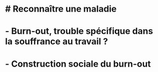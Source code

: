 # # Reconnaître une maladie

# - Burn-out, trouble spécifique dans la souffrance au travail ? 
 
# - Construction sociale du burn-out 



